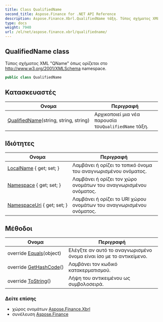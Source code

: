 ```yaml
---
title: Class QualifiedName
second_title: Aspose.Finance for .NET API Reference
description: Aspose.Finance.Xbrl.QualifiedName τάξη. Τύπος σχήματος XML QName όπως ορίζεται στο http//www.w3.org/2001/XMLSchema namespace.
type: docs
weight: 7940
url: /el/net/aspose.finance.xbrl/qualifiedname/
---
```

## QualifiedName class

Τύπος σχήματος XML "QName" όπως ορίζεται στο http://www.w3.org/2001/XMLSchema namespace.

```csharp
public class QualifiedName
```

## Κατασκευαστές

| Ονομα | Περιγραφή |
| --- | --- |
| [QualifiedName](qualifiedname/)(string, string, string) | Αρχικοποιεί μια νέα παρουσία του`QualifiedName` τάξη. |

## Ιδιότητες

| Ονομα | Περιγραφή |
| --- | --- |
| [LocalName](../../aspose.finance.xbrl/qualifiedname/localname/) { get; set; } | Λαμβάνει ή ορίζει το τοπικό όνομα του αναγνωρισμένου ονόματος. |
| [Namespace](../../aspose.finance.xbrl/qualifiedname/namespace/) { get; set; } | Λαμβάνει ή ορίζει τον χώρο ονομάτων του αναγνωρισμένου ονόματος. |
| [NamespaceUri](../../aspose.finance.xbrl/qualifiedname/namespaceuri/) { get; set; } | Λαμβάνει ή ορίζει το URI χώρου ονομάτων του αναγνωρισμένου ονόματος. |

## Μέθοδοι

| Ονομα | Περιγραφή |
| --- | --- |
| override [Equals](../../aspose.finance.xbrl/qualifiedname/equals/)(object) | Ελέγξτε αν αυτό το αναγνωρισμένο όνομα είναι ίσο με το αντικείμενο. |
| override [GetHashCode](../../aspose.finance.xbrl/qualifiedname/gethashcode/)() | Λαμβάνει τον κωδικό κατακερματισμού. |
| override [ToString](../../aspose.finance.xbrl/qualifiedname/tostring/)() | Λήψη του αντικειμένου ως συμβολοσειρά. |

### Δείτε επίσης

* χώρος ονομάτων [Aspose.Finance.Xbrl](../../aspose.finance.xbrl/)
* συνέλευση [Aspose.Finance](../../)


